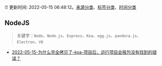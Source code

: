 :alarm_clock: 更新时间: 2022-05-15 06:48:12。[来源分类](../README.md)、[标签分类](../TAGS.md)、[时间分类](../TIMELINE.md)

## NodeJS


> 关键字：`Node`、`Node.js`、`Express`、`Koa`、`egg.js`、`pandora.js`、`Electron`、`V8`



- [2022-05-15-为什么完全拷贝了-koa-项目后，运行项目会报包没有找到的错误？](https://www.v2ex.com/t/852935) 